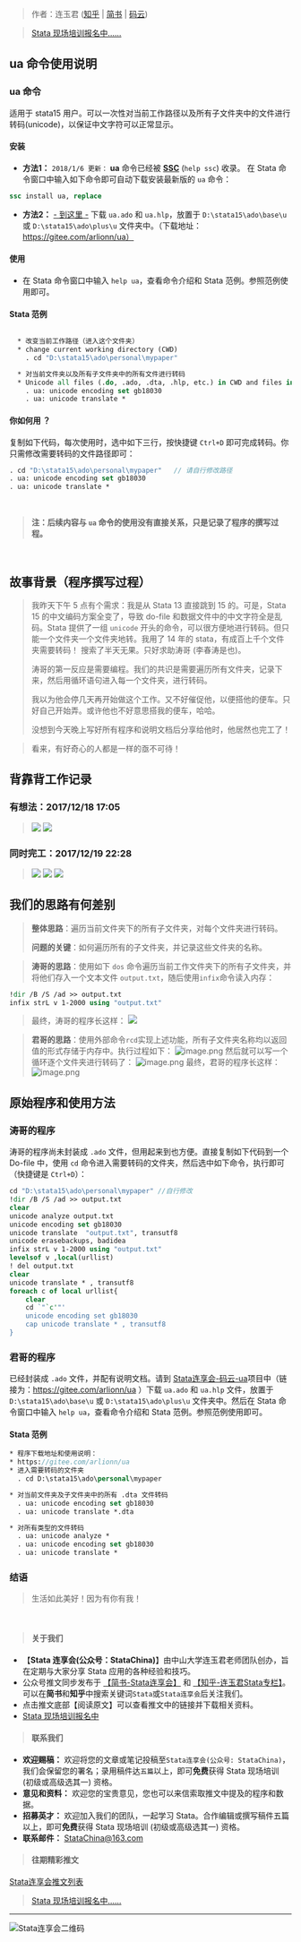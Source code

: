 > 作者：连玉君 ([知乎](https://zhuanlan.zhihu.com/arlion) | [简书](http://www.jianshu.com/u/69a30474ef33) | [码云](https://gitee.com/arlionn))

> [Stata 现场培训报名中……](https://www.jianshu.com/p/af6fb0448297)


## ua 命令使用说明

### ua 命令
适用于 stata15 用户。可以一次性对当前工作路径以及所有子文件夹中的文件进行转码(unicode)，以保证中文字符可以正常显示。

#### 安装
- **方法1：**
`2018/1/6 更新：` **ua** 命令已经被 **[SSC](http://www.repec.org)** (`help ssc`) 收录。
在 Stata 命令窗口中输入如下命令即可自动下载安装最新版的 `ua` 命令：
```stata
ssc install ua, replace
```

- **方法2：**
[- 到这里 -](https://gitee.com/arlionn/ua) 下载 `ua.ado` 和 `ua.hlp`，放置于 `D:\stata15\ado\base\u` 或 `D:\stata15\ado\plus\u` 文件夹中。（下载地址：https://gitee.com/arlionn/ua）

#### 使用
- 在 Stata 命令窗口中输入 `help ua`，查看命令介绍和 Stata 范例。参照范例使用即可。

#### Stata 范例
```stata

  * 改变当前工作路径（进入这个文件夹）
  * change current working directory (CWD)
    . cd "D:\stata15\ado\personal\mypaper"

  * 对当前文件夹以及所有子文件夹中的所有文件进行转码
  * Unicode all files (.do, .ado, .dta, .hlp, etc.) in CWD and files in sub-directories
    . ua: unicode encoding set gb18030
    . ua: unicode translate *

```

#### 你如何用 ？
复制如下代码，每次使用时，选中如下三行，按快捷键 `Ctrl+D` 即可完成转码。你只需修改需要转码的文件路径即可：
```stata
. cd "D:\stata15\ado\personal\mypaper"   // 请自行修改路径
. ua: unicode encoding set gb18030
. ua: unicode translate *
```

&emsp;
&emsp;
&emsp;

>**注：后续内容与 `ua` 命令的使用没有直接关系，只是记录了程序的撰写过程。**

&emsp;
&emsp;
&emsp;


## 故事背景（程序撰写过程）

> 我昨天下午 5 点有个需求：我是从 Stata 13 直接跳到 15 的。可是，Stata 15 的中文编码方案全变了，导致 do-file 和数据文件中的中文字符全是乱码。Stata 提供了一组 `unicode` 开头的命令，可以很方便地进行转码。但只能一个文件夹一个文件夹地转。我用了 14 年的 stata，有成百上千个文件夹需要转码！ 搜索了半天无果。只好求助涛哥 (李春涛是也)。  
>
>涛哥的第一反应是需要编程。我们的共识是需要遍历所有文件夹，记录下来，然后用循环语句进入每一个文件夹，进行转码。
>
> 我以为他会停几天再开始做这个工作。又不好催促他，以便搭他的便车。只好自己开始弄。或许他也不好意思搭我的便车，哈哈。
>
> 没想到今天晚上写好所有程序和说明文档后分享给他时，他居然也完工了！

> 看来，有好奇心的人都是一样的亟不可待！


## 背靠背工作记录

### 有想法：2017/12/18 17:05
>![](http://upload-images.jianshu.io/upload_images/7692714-3b85635cc3c3d61d.png?imageMogr2/auto-orient/strip%7CimageView2/2/w/1240)
>![](http://upload-images.jianshu.io/upload_images/7692714-4ef182da2033c125.png?imageMogr2/auto-orient/strip%7CimageView2/2/w/1240)
### 同时完工：2017/12/19 22:28
>![](http://upload-images.jianshu.io/upload_images/7692714-0d5367eaee8f0689.png?imageMogr2/auto-orient/strip%7CimageView2/2/w/1240)
>![](http://upload-images.jianshu.io/upload_images/7692714-f2854e7da17aca73.png?imageMogr2/auto-orient/strip%7CimageView2/2/w/1240)
>![](http://upload-images.jianshu.io/upload_images/7692714-2e767c22c231d8dc.png?imageMogr2/auto-orient/strip%7CimageView2/2/w/1240)


## 我们的思路有何差别
> **整体思路**：遍历当前文件夹下的所有子文件夹，对每个文件夹进行转码。
>
> **问题的关键**：如何遍历所有的子文件夹，并记录这些文件夹的名称。

> **涛哥的思路**：使用如下 `dos` 命令遍历当前工作文件夹下的所有子文件夹，并将他们存入一个文本文件 `output.txt`，随后使用`infix`命令读入内存：
```stata
!dir /B /S /ad >> output.txt
infix strL v 1-2000 using "output.txt"
```
>最终，涛哥的程序长这样：
![](http://upload-images.jianshu.io/upload_images/7692714-4c3f1d481556b4fd.png?imageMogr2/auto-orient/strip%7CimageView2/2/w/1240)

> **君哥的思路**：使用外部命令`rcd`实现上述功能，所有子文件夹名称均以返回值的形式存储于内存中。执行过程如下：
![image.png](http://upload-images.jianshu.io/upload_images/7692714-b7c0704c03fa65c6.png?imageMogr2/auto-orient/strip%7CimageView2/2/w/1240)
然后就可以写一个循环逐个文件夹进行转码了：
![image.png](http://upload-images.jianshu.io/upload_images/7692714-cf27f6e549f7ecde.png?imageMogr2/auto-orient/strip%7CimageView2/2/w/1240)
最终，君哥的程序长这样：
![image.png](http://upload-images.jianshu.io/upload_images/7692714-e39f8800b387428b.png?imageMogr2/auto-orient/strip%7CimageView2/2/w/1240)

## 原始程序和使用方法

### 涛哥的程序
涛哥的程序尚未封装成 `.ado` 文件，但用起来到也方便。直接复制如下代码到一个 Do-file 中，使用 `cd` 命令进入需要转码的文件夹，然后选中如下命令，执行即可（快捷键是 `Ctrl+D`）：
```stata
cd "D:\stata15\ado\personal\mypaper" //自行修改
!dir /B /S /ad >> output.txt
clear
unicode analyze output.txt
unicode encoding set gb18030
unicode translate  "output.txt", transutf8
unicode erasebackups, badidea
infix strL v 1-2000 using "output.txt"
levelsof v ,local(urllist)
! del output.txt
clear 
unicode translate * , transutf8
foreach c of local urllist{
	clear
	cd `"`c'"'
	unicode encoding set gb18030
	cap unicode translate * , transutf8
}
```

### 君哥的程序
已经封装成 `.ado` 文件，并配有说明文档。请到 [Stata连享会-码云-ua](https://gitee.com/arlionn/ua/tree/master)项目中（链接为：https://gitee.com/arlionn/ua ）下载 `ua.ado` 和 `ua.hlp` 文件，放置于 `D:\stata15\ado\base\u` 或 `D:\stata15\ado\plus\u` 文件夹中。然后在 Stata 命令窗口中输入 `help ua`，查看命令介绍和 Stata 范例。参照范例使用即可。

#### Stata 范例
```stata
* 程序下载地址和使用说明：
* https://gitee.com/arlionn/ua
* 进入需要转码的文件夹
  . cd D:\stata15\ado\personal\mypaper

* 对当前文件夹及子文件夹中的所有 .dta 文件转码
  . ua: unicode encoding set gb18030
  . ua: unicode translate *.dta

* 对所有类型的文件转码
  . ua: unicode analyze *
  . ua: unicode encoding set gb18030
  . ua: unicode translate *
```

### 结语
> 生活如此美好！因为有你有我！

&emsp;


>#### 关于我们

- 【**Stata 连享会(公众号：StataChina)**】由中山大学连玉君老师团队创办，旨在定期与大家分享 Stata 应用的各种经验和技巧。
- 公众号推文同步发布于 [【简书-Stata连享会】](https://www.jianshu.com/u/69a30474ef33) 和 [【知乎-连玉君Stata专栏】](https://zhuanlan.zhihu.com/arlion)。可以在**简书**和**知乎**中搜索关键词`Stata`或`Stata连享会`后关注我们。
- 点击推文底部【阅读原文】可以查看推文中的链接并下载相关资料。
- [Stata 现场培训报名中](https://www.jianshu.com/p/af6fb0448297)

>#### 联系我们

- **欢迎赐稿：** 欢迎将您的文章或笔记投稿至`Stata连享会(公众号: StataChina)`，我们会保留您的署名；录用稿件达`五篇`以上，即可**免费**获得 Stata 现场培训 (初级或高级选其一) 资格。
- **意见和资料：** 欢迎您的宝贵意见，您也可以来信索取推文中提及的程序和数据。
- **招募英才：** 欢迎加入我们的团队，一起学习 Stata。合作编辑或撰写稿件五篇以上，即可**免费**获得 Stata 现场培训 (初级或高级选其一) 资格。
- **联系邮件：** StataChina@163.com

>#### 往期精彩推文
[Stata连享会推文列表](https://www.jianshu.com/p/de82fdc2c18a)

> [Stata 现场培训报名中……](https://www.jianshu.com/p/af6fb0448297)


---
![Stata连享会二维码](http://upload-images.jianshu.io/upload_images/7692714-3926517a5af2bde4.jpg?imageMogr2/auto-orient/strip%7CimageView2/2/w/1240 "扫码关注 Stata 连享会")







